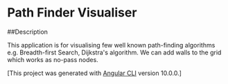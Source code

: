 # Path Finder Visualiser

##Description

This application is for visualising few well known path-finding algorithms e.g. Breadth-first Search, Dijkstra's algorithm. We can add walls to the grid which works as no-pass nodes.

[This project was generated with [Angular CLI](https://github.com/angular/angular-cli) version 10.0.0.]
